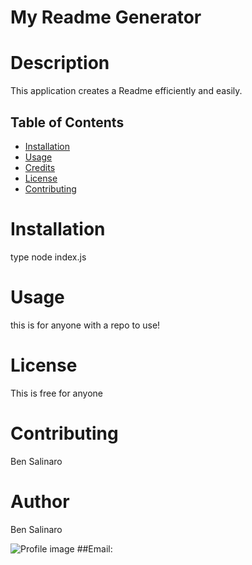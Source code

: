 # My Readme Generator

# Description
This application creates a Readme efficiently and easily.

## Table of Contents

* [Installation](#installation)
* [Usage](#usage)
* [Credits](#credits)
* [License](#license)
* [Contributing](#contributing)


# Installation
type node index.js

# Usage
this is for anyone with a repo to use!

# License
This is free for anyone

# Contributing
Ben Salinaro

# Author
Ben Salinaro

![Profile image](https://avatars3.githubusercontent.com/u/31191642?v=4)
##Email: 



